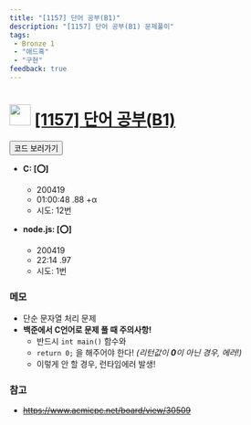 ```yaml
---
title: "[1157] 단어 공부(B1)"
description: "[1157] 단어 공부(B1) 문제풀이"
tags: 
 - Bronze 1
 - "애드혹"
 - "구현"
feedback: true
---
```

<h1><img src="https://doky.space/assets/icpclev/b1.svg" height="37px"> <a href="http://icpc.me/1157">[1157] 단어 공부(B1)</a></h1>

<a href="https://github.com/DokySp/acmicpc-practice/tree/master/1157"><button class="btn btn-info">코드 보러가기</button></a>

- **C: [:o:]**
  - 200419
  - 01:00:48 .88 +α
  - 시도: 12번

- **node.js: [:o:]**
  - 200419
  - 22:14 .97
  - 시도: 1번

### 메모
 - 단순 문자열 처리 문제
 - **백준에서 C언어로 문제 풀 때 주의사항!**
    - 반드시 `int main()` 함수와
    - `return 0;` 을 해주어야 한다! *(리턴값이 **0**이 아닌 경우, 에러!)*
    - 이렇게 안 할 경우, 런타임에러 발생!

### 참고
 - ~~https://www.acmicpc.net/board/view/30509~~
